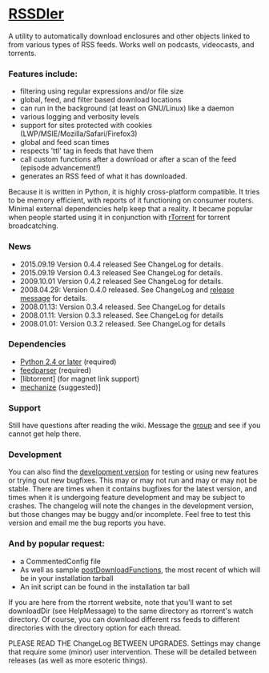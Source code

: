 # [RSSDler](http://code.google.com/p/rssdler/) #
A utility to automatically download enclosures and other objects linked to from various types of RSS feeds. Works well on podcasts, videocasts, and torrents.

### Features include: ###
  * filtering using regular expressions and/or file size
  * global, feed, and filter based download locations
  * can run in the background (at least on GNU/Linux) like a daemon
  * various logging and verbosity levels
  * support for sites protected with cookies (LWP/MSIE/Mozilla/Safari/Firefox3)
  * global and feed scan times
  * respects 'ttl' tag in feeds that have them
  * call custom functions after a download or after a scan of the feed (episode advancement!)
  * generates an RSS feed of what it has downloaded.

Because it is written in Python, it is highly cross-platform compatible. It tries to be memory efficient, with reports of it functioning on consumer routers. Minimal external dependencies help keep that a reality. It became popular when people started using it in conjunction with [rTorrent](http://libtorrent.rakshasa.no/) for torrent broadcatching.

### News ###
  * 2015.09.19  Version 0.4.4 released  See ChangeLog for details.
  * 2015.09.19  Version 0.4.3 released  See ChangeLog for details.
  * 2009.10.01  Version 0.4.2 released  See ChangeLog for details.
  * 2008.04.29: Version 0.4.0 released. See ChangeLog and [release message](http://groups.google.com/group/rssdler/t/f2321368ed5cf476) for details.
  * 2008.01.13: Version 0.3.4 released. See ChangeLog for details
  * 2008.01.11: Version 0.3.3 released. See ChangeLog for details
  * 2008.01.01: Version 0.3.2 released. See ChangeLog for details

### Dependencies ###
  * [Python 2.4 or later](http://python.org) (required)
  * [feedparser](http://feedparser.org/) (required)
  * [libtorrent] (for magnet link support)
  * [mechanize](http://wwwsearch.sourceforge.net/mechanize/) (suggested)]

### Support ###
Still have questions after reading the wiki. Message the [group](http://groups.google.com/group/rssdler) and see if you cannot get help  there.



### Development ###

You can also find the [development version](http://rssdler.googlecode.com/svn/trunk/rssdler.py) for testing or using new features or trying out new bugfixes. This may or may not run and may or may not be stable. There are times when it contains bugfixes for the latest version, and times when it is undergoing feature development and may be subject to crashes. The changelog will note the changes in the development version, but those changes may be buggy and/or incomplete. Feel free to test this version and email me the bug reports you have.

### And by popular request: ###
  * a CommentedConfig file
  * As well as sample [postDownloadFunctions](http://rssdler.googlecode.com/svn/trunk/userFunctions.py), the most recent of which will be in your installation tarball
  * An init script can be found in the installation tar ball

If you are here from the rtorrent website, note that you'll want to set downloadDir (see HelpMessage) to the same directory as rtorrent's watch directory. Of course, you can download different rss feeds to different directories with the directory option for each thread.

PLEASE READ THE ChangeLog BETWEEN UPGRADES. Settings may change that require some (minor) user intervention. These will be detailed between releases (as well as more esoteric things).

